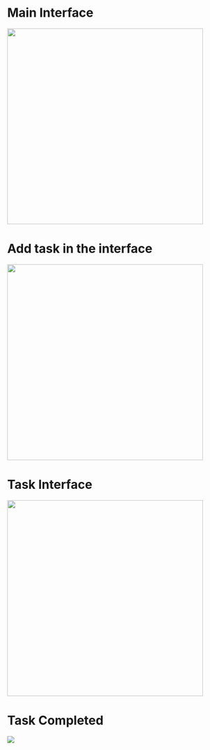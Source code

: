 <h1>Main Interface</h1>
<img src="https://github.com/EduardoBorges0/ToDo_List/assets/113848266/67dcd1b7-26ef-4f16-b758-305f1ed3e70f" height= 450em/>
<h1>Add task in the interface</h1>
<img src = "https://github.com/EduardoBorges0/ToDo_List/assets/113848266/f6e9862f-6c56-4d88-ae6c-9471cc3a8517" height= 450em/>
<h1>Task Interface</h1>
<img src = "https://github.com/EduardoBorges0/ToDo_List/assets/113848266/15658a00-b7e8-4d43-9d89-6b15d3393b51" height= 450em/>
<h1>Task Completed</h1>
<img src = "https://github.com/EduardoBorges0/ToDo_List/assets/113848266/a3e91b74-1c1a-4c97-b9c6-3f06af163618" heigth= 450em />
